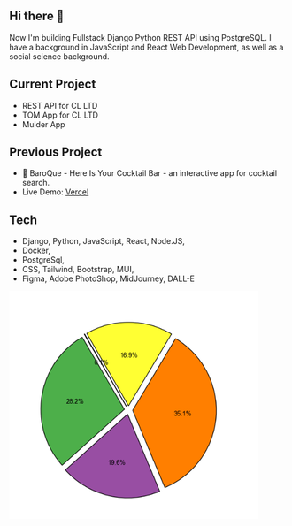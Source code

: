 ## Hi there 👋

Now I'm building Fullstack Django Python REST API using PostgreSQL. 
I have a background in JavaScript and React Web Development, as well as a social science background.   

## Current Project
- REST API for CL LTD
- TOM App for CL LTD
- Mulder App

## Previous Project
- 🔭 BaroQue - Here Is Your Cocktail Bar - an interactive app for cocktail search.
- Live Demo:
[Vercel](https://baroque-here-is-your-cocktail-bar-delta.vercel.app/)

## Tech  
- Django, Python, JavaScript, React, Node.JS,
- Docker,
- PostgreSql, 
- CSS, Tailwind, Bootstrap, MUI,
- Figma, Adobe PhotoShop, MidJourney, DALL-E 

<!--## Portfolio 
<img src="/yanaPortfolioReact.png" alt="Portfolio" width="600">
- My recent portfolio (I didn't update it for ages) is deployed here: 

[Vercel](https://yk-react-portfolio.vercel.app/)

## 📫 How to reach me:
[Linkedin](https://www.linkedin.com/in/yana-kozarenko-237ba5191)   
<!--
**GreenCatInForest/GreenCatInForest** is a ✨ _special_ ✨ repository because its `README.md` (this file) appears on your GitHub profile.

Here are some ideas to get you started:


- 🌱 I’m currently learning ...
- 👯 I’m looking to collaborate on ...
- 🤔 I’m looking for help with ...
- 💬 Ask me about ...
- 📫 How to reach me: ...
- 😄 Pronouns: ...
- ⚡ Fun fact: ...
-->

<img src="./language_usage_pie_chart.png" alt="Language Usage Pie Chart" width="450" />
